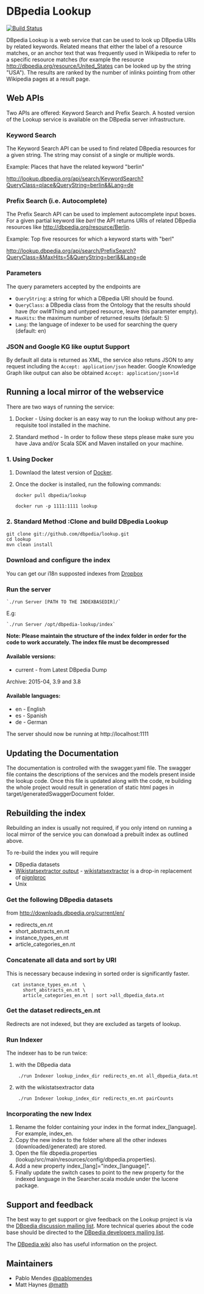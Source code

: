# DBpedia Lookup

[![Build Status](https://travis-ci.org/dbpedia/lookup.svg?branch=master)](https://travis-ci.org/dbpedia/lookup)

DBpedia Lookup is a web service that can be used to look up DBpedia URIs by related keywords. Related means that either the label of a resource matches, or an anchor text that was frequently used in Wikipedia to refer to a specific resource matches (for example the resource http://dbpedia.org/resource/United_States can be looked up by the string "USA"). The results are ranked by the number of inlinks pointing from other Wikipedia pages at a result page.

## Web APIs

Two APIs are offered: Keyword Search and Prefix Search. A hosted version of the Lookup service is available on the DBpedia server infrastructure.

### Keyword Search

The Keyword Search API can be used to find related DBpedia resources for a given string. The string may consist of a single or multiple words.

Example: Places that have the related keyword "berlin"

http://lookup.dbpedia.org/api/search/KeywordSearch?QueryClass=place&QueryString=berlin&&Lang=de

### Prefix Search (i.e. Autocomplete)

The Prefix Search API can be used to implement autocomplete input boxes. For a given partial keyword like *berl* the API returns URIs of related DBpedia resources like http://dbpedia.org/resource/Berlin.

Example: Top five resources for which a keyword starts with "berl"

http://lookup.dbpedia.org/api/search/PrefixSearch?QueryClass=&MaxHits=5&QueryString=berl&&Lang=de

### Parameters

The query parameters accepted by the endpoints are

* `QueryString`: a string for which a DBpedia URI should be found.
* `QueryClass`: a DBpedia class from the Ontology that the results should have (for owl#Thing and untyped resource, leave this parameter empty).
* `MaxHits`: the maximum number of returned results (default: 5)
* `Lang`: the language of indexer to be used for searching the query (default: en)

### JSON and Google KG like ouptut Support

By default all data is returned as XML, the service also retuns JSON to any request including the `Accept: application/json` header. Google Knowledge Graph like output can also be obtained `Accept: application/json+ld` 

## Running a local mirror of the webservice

There are two ways of running the service: 

1. Docker - Using docker is an easy way to run the lookup without any pre-requisite tool installed in the machine.

2. Standard method - In order to follow these steps please make sure you have Java and/or Scala SDK and Maven installed on your machine.


### 1. Using Docker 
1. Downlaod the latest version of [Docker](https://www.docker.com/products/overview).
2. Once the docker is installed, run the following commands: 
    
     `docker pull dbpedia/lookup`


     `docker run -p 1111:1111 lookup`


    
### 2. Standard Method :Clone and build DBpedia Lookup

    git clone git://github.com/dbpedia/lookup.git
    cd lookup
    mvn clean install

### Download and configure the index

You can get our i18n supposted indexes from [Dropbox](https://www.dropbox.com/s/vv9w7kz7jprqrmc/index.zip?dl=0)

### Run the server

    
    `./run Server [PATH TO THE INDEXBASEDIR]/`
   
   E.g:
    
    `./run Server /opt/dbpedia-lookup/index`


**Note: Please maintain the structure of the index folder in order for the code to work accurately. The index file must be decompressed**

#### Available versions: 
    
* current - from Latest DBpedia Dump

Archive: 2015-04, 3.9 and 3.8 
    
    
#### Available languages: 
    
* en - English
* es - Spanish
* de - German
    

The server should now be running at http://localhost:1111

## Updating the Documentation

The documentation is controlled with the swagger.yaml file. The swagger file contains the descriptions of the services and the models present inside the lookup code. Once this file is updated along with the code, re building the whole project would result in generation of static html pages in target/generatedSwaggerDocument folder.

## Rebuilding the index

Rebuilding an index is usually not required, if you only intend on running a local mirror of the service you can donwload a prebuilt index as outlined above.

To re-build the index you will require

* DBpedia datasets
* [Wikistatsextractor output](http://spotlight.sztaki.hu/downloads/latest_data/) - [wikistatsextractor](https://github.com/jodaiber/wikistatsextractor) is a drop-in replacement of [pignlproc](https://github.com/dbpedia-spotlight/pignlproc)
* Unix


### Get the following DBpedia datasets
from http://downloads.dbpedia.org/current/en/

* redirects\_en.nt
* short\_abstracts\_en.nt
* instance\_types\_en.nt
* article\_categories\_en.nt

### Concatenate all data and sort by URI

This is necessary because indexing in sorted order is significantly faster.

      cat instance_types_en.nt  \
          short_abstracts_en.nt \
          article_categories_en.nt | sort >all_dbpedia_data.nt

### Get the dataset redirects\_en.nt

Redirects are not indexed, but they are excluded as targets of lookup.

### Run Indexer

The indexer has to be run twice:

1. with the DBpedia data 

        ./run Indexer lookup_index_dir redirects_en.nt all_dbpedia_data.nt

2. with the wikistatsextractor data

        ./run Indexer lookup_index_dir redirects_en.nt pairCounts
        
### Incorporating the new Index 
1. Rename the folder containing your index in the format index\_[language]. For example, index\_en.
2. Copy the new index to the folder where all the other indexes (downloaded/generated) are stored.  
3. Open the file dbpedia.properties  (lookup/src/main/resources/config/dbpedia.properties). 
4. Add a new property index\_[lang]="index\_[language]".
5. Finally update the switch cases to point to the new property for the indexed language in the Searcher.scala module under the lucene package. 

## Support and feedback

The best way to get support or give feedback on the Lookup project is via the [DBpedia discussion mailing list](https://lists.sourceforge.net/lists/listinfo/dbpedia-discussion). More technical queries about the code base should be directed to the [DBpedia developers mailing list](https://lists.sourceforge.net/lists/listinfo/dbpedia-developers).

The [DBpedia wiki](http://wiki.dbpedia.org/lookup/) also has useful information on the project.

## Maintainers

* Pablo Mendes [@pablomendes](https://github.com/pablomendes)
* Matt Haynes [@matth](https://github.com/matth)
